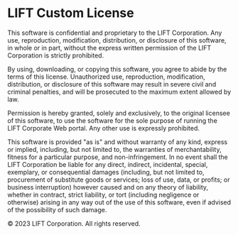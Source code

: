 # LIFT Custom License

This software is confidential and proprietary to the LIFT Corporation. Any use, reproduction, modification, distribution, or disclosure of this software, in whole or in part, without the express written permission of the LIFT Corporation is strictly prohibited.

By using, downloading, or copying this software, you agree to abide by the terms of this license. Unauthorized use, reproduction, modification, distribution, or disclosure of this software may result in severe civil and criminal penalties, and will be prosecuted to the maximum extent allowed by law.

Permission is hereby granted, solely and exclusively, to the original licensee of this software, to use the software for the sole purpose of running the LIFT Corporate Web portal. Any other use is expressly prohibited.

This software is provided "as is" and without warranty of any kind, express or implied, including, but not limited to, the warranties of merchantability, fitness for a particular purpose, and non-infringement. In no event shall the LIFT Corporation be liable for any direct, indirect, incidental, special, exemplary, or consequential damages (including, but not limited to, procurement of substitute goods or services; loss of use, data, or profits; or business interruption) however caused and on any theory of liability, whether in contract, strict liability, or tort (including negligence or otherwise) arising in any way out of the use of this software, even if advised of the possibility of such damage.

© 2023 LIFT Corporation. All rights reserved.
